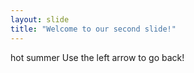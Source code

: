 ```yaml
---
layout: slide
title: "Welcome to our second slide!"
---
```

hot summer
Use the left arrow to go back!
